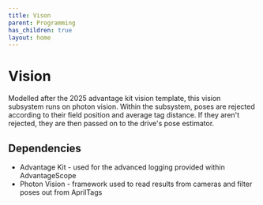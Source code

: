 ```yaml
---
title: Vison
parent: Programming
has_children: true
layout: home
---
```


# Vision
Modelled after the 2025 advantage kit vision template, this vision subsystem runs on photon vision. Within the subsystem, poses are rejected according to their field position and average tag distance. If they aren't rejected, they are then passed on to the drive's pose estimator. 

## Dependencies
- Advantage Kit - used for the advanced logging provided within AdvantageScope
- Photon Vision - framework used to read results from cameras and filter poses out from AprilTags